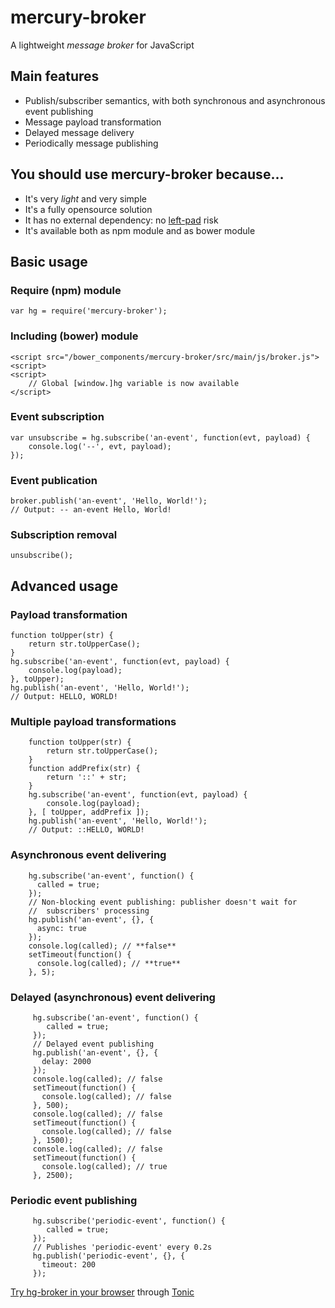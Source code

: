 # mercury-broker
A lightweight *message broker* for JavaScript

## Main features
- Publish/subscriber semantics, with both synchronous and asynchronous event publishing
- Message payload transformation
- Delayed message delivery
- Periodically message publishing

## You should use mercury-broker because...
- It's very *light* and very simple
- It's a fully opensource solution
- It has no external dependency: no [left-pad](http://blog.npmjs.org/post/141577284765/kik-left-pad-and-npm) risk
- It's available both as npm module and as bower module

## Basic usage
### Require (npm) module
    var hg = require('mercury-broker');
### Including (bower) module
    <script src="/bower_components/mercury-broker/src/main/js/broker.js"><script>
    <script>
        // Global [window.]hg variable is now available
    </script>
### Event subscription    
    var unsubscribe = hg.subscribe('an-event', function(evt, payload) {
        console.log('--', evt, payload);
    });
### Event publication
    broker.publish('an-event', 'Hello, World!');
    // Output: -- an-event Hello, World!
### Subscription removal
    unsubscribe();

## Advanced usage
### Payload transformation
    function toUpper(str) {
        return str.toUpperCase();
    }
    hg.subscribe('an-event', function(evt, payload) {
        console.log(payload);
    }, toUpper);
    hg.publish('an-event', 'Hello, World!');
    // Output: HELLO, WORLD!
### Multiple payload transformations
        function toUpper(str) {
            return str.toUpperCase();
        }
        function addPrefix(str) {
            return '::' + str;
        }
        hg.subscribe('an-event', function(evt, payload) {
            console.log(payload);
        }, [ toUpper, addPrefix ]);
        hg.publish('an-event', 'Hello, World!');
        // Output: ::HELLO, WORLD!
### Asynchronous event delivering
        hg.subscribe('an-event', function() {
          called = true;
        });
        // Non-blocking event publishing: publisher doesn't wait for
        //  subscribers' processing
        hg.publish('an-event', {}, {
          async: true
        });
        console.log(called); // **false**
        setTimeout(function() {
          console.log(called); // **true**
        }, 5);
### Delayed (asynchronous) event delivering
         hg.subscribe('an-event', function() {
            called = true;
         });
         // Delayed event publishing
         hg.publish('an-event', {}, {
           delay: 2000
         });
         console.log(called); // false
         setTimeout(function() {
           console.log(called); // false
         }, 500);
         console.log(called); // false
         setTimeout(function() {
           console.log(called); // false
         }, 1500);
         console.log(called); // false
         setTimeout(function() {
           console.log(called); // true
         }, 2500);
### Periodic event publishing
         hg.subscribe('periodic-event', function() {
            called = true;
         });
         // Publishes 'periodic-event' every 0.2s
         hg.publish('periodic-event', {}, {
           timeout: 200
         });
[Try hg-broker in your browser](https://tonicdev.com/npm/mercury-broker) through [Tonic](tonicdev.com)
